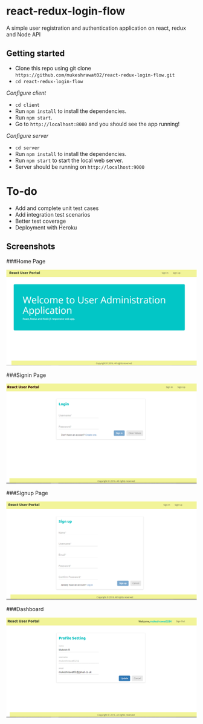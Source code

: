 # react-redux-login-flow
A simple user registration and authentication application on react, redux and Node API

## Getting started

- Clone this repo using git clone `https://github.com/mukeshrawat02/react-redux-login-flow.git`
- `cd react-redux-login-flow`

*Configure client*
- `cd client`
- Run `npm install` to install the dependencies.
- Run `npm start`.
- Go to `http://localhost:8080` and you should see the app running!

*Configure server*
- `cd server`
- Run `npm install` to install the dependencies.
- Run `npm start` to start the local web server.
- Server should be running on `http://localhost:9000`

# To-do
- Add and complete unit test cases
- Add integration test scenarios
- Better test coverage
- Deployment with Heroku

## Screenshots

###Home Page

![Alt text](/screens/HomePage.PNG?raw=true "Home Page")

###Signin Page

![Alt text](/screens/SigninPage.PNG?raw=true "Signin Page")

###Signup Page

![Alt text](/screens/SignupPage.PNG?raw=true "Signup Page")

###Dashboard

![Alt text](/screens/DashboardPage.PNG?raw=true "Dashboard")
